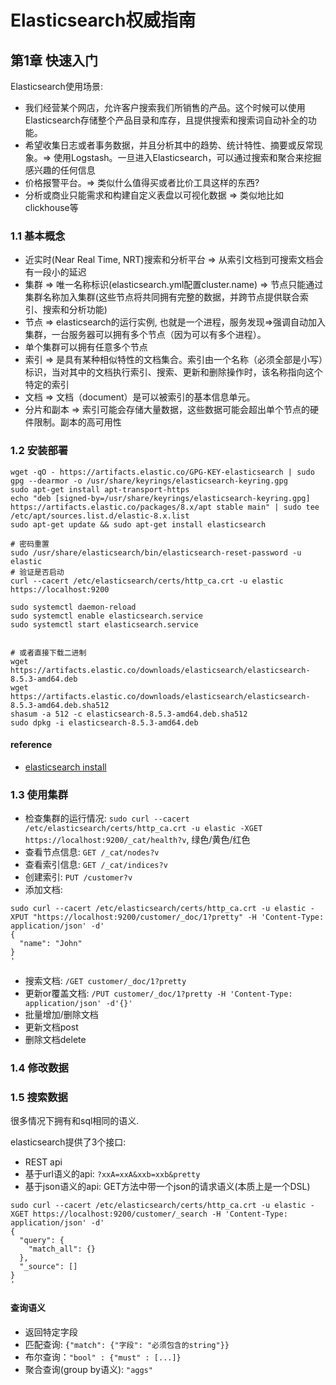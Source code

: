 # Elasticsearch权威指南

## 第1章 快速入门

Elasticsearch使用场景:

+ 我们经营某个网店，允许客户搜索我们所销售的产品。这个时候可以使用Elasticsearch存储整个产品目录和库存，且提供搜索和搜索词自动补全的功能。
+ 希望收集日志或者事务数据，并且分析其中的趋势、统计特性、摘要或反常现象。=> 使用Logstash。一旦进入Elasticsearch，可以通过搜索和聚合来挖掘感兴趣的任何信息
+ 价格报警平台。=> 类似什么值得买或者比价工具这样的东西?
+ 分析或商业只能需求和构建自定义表盘以可视化数据 => 类似地比如clickhouse等

### 1.1 基本概念

+ 近实时(Near Real Time, NRT)搜索和分析平台 => 从索引文档到可搜索文档会有一段小的延迟
+ 集群 => 唯一名称标识(elasticsearch.yml配置cluster.name) => 节点只能通过集群名称加入集群(这些节点将共同拥有完整的数据，并跨节点提供联合索引、搜索和分析功能)
+ 节点 => elasticsearch的运行实例, 也就是一个进程，服务发现=>强调自动加入集群，一台服务器可以拥有多个节点（因为可以有多个进程）。
+ 单个集群可以拥有任意多个节点
+ 索引 => 是具有某种相似特性的文档集合。索引由一个名称（必须全部是小写）标识，当对其中的文档执行索引、搜索、更新和删除操作时，该名称指向这个特定的索引
+ 文档 => 文档（document）是可以被索引的基本信息单元。
+ 分片和副本 => 索引可能会存储大量数据，这些数据可能会超出单个节点的硬件限制。副本的高可用性

### 1.2 安装部署

```shell
wget -qO - https://artifacts.elastic.co/GPG-KEY-elasticsearch | sudo gpg --dearmor -o /usr/share/keyrings/elasticsearch-keyring.gpg
sudo apt-get install apt-transport-https
echo "deb [signed-by=/usr/share/keyrings/elasticsearch-keyring.gpg] https://artifacts.elastic.co/packages/8.x/apt stable main" | sudo tee /etc/apt/sources.list.d/elastic-8.x.list
sudo apt-get update && sudo apt-get install elasticsearch

# 密码重置
sudo /usr/share/elasticsearch/bin/elasticsearch-reset-password -u elastic
# 验证是否启动
curl --cacert /etc/elasticsearch/certs/http_ca.crt -u elastic https://localhost:9200

sudo systemctl daemon-reload
sudo systemctl enable elasticsearch.service
sudo systemctl start elasticsearch.service


# 或者直接下载二进制
wget https://artifacts.elastic.co/downloads/elasticsearch/elasticsearch-8.5.3-amd64.deb
wget https://artifacts.elastic.co/downloads/elasticsearch/elasticsearch-8.5.3-amd64.deb.sha512
shasum -a 512 -c elasticsearch-8.5.3-amd64.deb.sha512 
sudo dpkg -i elasticsearch-8.5.3-amd64.deb
```
#### reference
+ [elasticsearch install](https://www.elastic.co/guide/en/elasticsearch/reference/8.5/deb.html#deb-repo)

### 1.3 使用集群

+ 检查集群的运行情况: ```sudo curl --cacert /etc/elasticsearch/certs/http_ca.crt -u elastic -XGET https://localhost:9200/_cat/health?v```, 绿色/黄色/红色
+ 查看节点信息: ```GET /_cat/nodes?v```
+ 查看索引信息: ```GET /_cat/indices?v```
+ 创建索引: ```PUT /customer?v```
+ 添加文档: 
```
sudo curl --cacert /etc/elasticsearch/certs/http_ca.crt -u elastic -XPUT "https://localhost:9200/customer/_doc/1?pretty" -H 'Content-Type: application/json' -d'
{
  "name": "John"
}
'
```
+ 搜索文档: ```/GET customer/_doc/1?pretty```
+ 更新or覆盖文档: ```/PUT customer/_doc/1?pretty -H 'Content-Type: application/json' -d'{}'```
+ 批量增加/删除文档
+ 更新文档post
+ 删除文档delete

### 1.4 修改数据

### 1.5 搜索数据
很多情况下拥有和sql相同的语义.

elasticsearch提供了3个接口:
+ REST api
+ 基于url语义的api: ```?xxA=xxA&xxb=xxb&pretty```
+ 基于json语义的api: GET方法中带一个json的请求语义(本质上是一个DSL)

```
sudo curl --cacert /etc/elasticsearch/certs/http_ca.crt -u elastic -XGET https://localhost:9200/customer/_search -H 'Content-Type: application/json' -d'
{
  "query": {
    "match_all": {}
  },
  "_source": []
}
'
```

#### 查询语义
+ 返回特定字段
+ 匹配查询: ```{"match": {"字段": "必须包含的string"}}```
+ 布尔查询：```"bool" : {"must" : [...]}```
+ 聚合查询(group by语义): ```"aggs"```